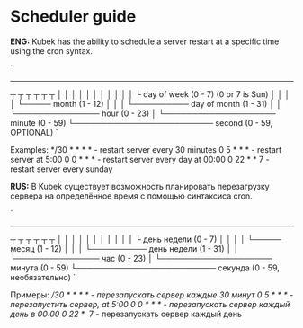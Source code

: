 # Scheduler guide

**ENG:**
Kubek has the ability to schedule a server restart at a specific time using the cron syntax.

`
*    *    *    *    *    *
┬    ┬    ┬    ┬    ┬    ┬
│    │    │    │    │    │
│    │    │    │    │    └ day of week (0 - 7) (0 or 7 is Sun)
│    │    │    │    └───── month (1 - 12)
│    │    │    └────────── day of month (1 - 31)
│    │    └─────────────── hour (0 - 23)
│    └──────────────────── minute (0 - 59)
└───────────────────────── second (0 - 59, OPTIONAL)
`

Examples:
*/30 * * * * - restart server every 30 minutes
0 5 * * * - restart server at 5:00
0 0 * * * - restart server every day at 00:00
0 22 * * 7 - restart server every sunday

**RUS:**
В Kubek существует возможность планировать перезагрузку сервера на определённое время с помощью синтаксиса cron.

`
*    *    *    *    *    *
┬    ┬    ┬    ┬    ┬    ┬
│    │    │    │    │    │
│    │    │    │    │    └ день недели (0 - 7)
│    │    │    │    └───── месяц (1 - 12)
│    │    │    └────────── день недели (1 - 31)
│    │    └─────────────── час (0 - 23)
│    └──────────────────── минута (0 - 59)
└───────────────────────── секунда (0 - 59, необязательно)
`

Примеры:
*/30 * * * * - перезапускать сервер каждые 30 минут
0 5 * * * - перезапустить сервер, at 5:00
0 0 * * * - перезапускать сервер каждый день в 00:00
0 22 * ​​* 7 - перезапускать сервер каждый день